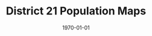 --- 
draft: true
docset: how-did-nyc-segregate
bundle: school-zones-feeder-patterns
title: District 21 Population Maps
featured: district-21-population-maps.jpg
featuredAlt: Map showing segregation of of Black students in school districts
layout: "tc-single"
hasContentInGallery: true
date: 1970-01-01
--- 